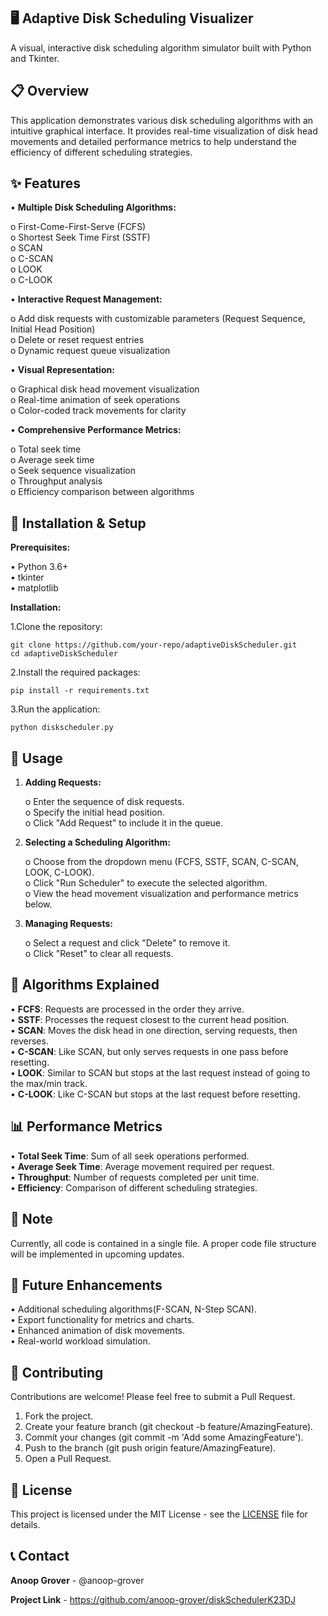 
## **🖥️ Adaptive Disk Scheduling Visualizer**

A visual, interactive disk scheduling algorithm simulator built with Python and Tkinter.

## 📋 **Overview**

This application demonstrates various disk scheduling algorithms with an intuitive graphical interface. It provides real-time visualization of disk head movements and detailed performance metrics to help understand the efficiency of different scheduling strategies.
## ✨ **Features**

•	**Multiple Disk Scheduling Algorithms:**

o	First-Come-First-Serve (FCFS)  
o	Shortest Seek Time First (SSTF)  
o	SCAN  
o	C-SCAN  
o	LOOK  
o	C-LOOK  

•	**Interactive Request Management:**

o	Add disk requests with customizable parameters (Request Sequence, Initial Head Position)  
o	Delete or reset request entries  
o	Dynamic request queue visualization  

•	**Visual Representation:**

o	Graphical disk head movement visualization  
o	Real-time animation of seek operations  
o	Color-coded track movements for clarity  

•	**Comprehensive Performance Metrics:**

o	Total seek time  
o	Average seek time  
o	Seek sequence visualization  
o	Throughput analysis  
o	Efficiency comparison between algorithms


## **🚀 Installation & Setup**

**Prerequisites:**

•	Python 3.6+  
•	tkinter  
•	matplotlib

**Installation:** 

1.Clone the repository:
    
    git clone https://github.com/your-repo/adaptiveDiskScheduler.git
    cd adaptiveDiskScheduler

2.Install the required packages:

    pip install -r requirements.txt
    
3.Run the application:

    python diskscheduler.py

## **🧙️ Usage**

1.	**Adding Requests:**

    o	Enter the sequence of disk requests.  
o	Specify the initial head position.  
o	Click "Add Request" to include it in the queue.  

2.	**Selecting a Scheduling Algorithm:**

    o	Choose from the dropdown menu (FCFS, SSTF, SCAN, C-SCAN, LOOK, C-LOOK).  
o	Click "Run Scheduler" to execute the selected algorithm.  
o	View the head movement visualization and performance metrics below.

3.	**Managing Requests:**

    o	Select a request and click "Delete" to remove it.  
o	Click "Reset" to clear all requests.

## **🧬 Algorithms Explained**

•	**FCFS**: Requests are processed in the order they arrive.  
•	**SSTF**: Processes the request closest to the current head position.  
•	**SCAN**: Moves the disk head in one direction, serving requests, then reverses.  
•	**C-SCAN**: Like SCAN, but only serves requests in one pass before resetting.  
•	**LOOK**: Similar to SCAN but stops at the last request instead of going to the max/min track.  
•	**C-LOOK**: Like C-SCAN but stops at the last request before resetting.


## **📊 Performance Metrics**

•	**Total Seek Time**: Sum of all seek operations performed.  
•	**Average Seek Time**: Average movement required per request.  
•	**Throughput**: Number of requests completed per unit time.  
•	**Efficiency**: Comparison of different scheduling strategies.


## **📜 Note**

Currently, all code is contained in a single file. A proper code file structure will be implemented in upcoming updates.
## **📜 Future Enhancements**

•	Additional scheduling algorithms(F-SCAN, N-Step SCAN).  
•	Export functionality for metrics and charts.  
•	Enhanced animation of disk movements.  
•	Real-world workload simulation.

## **🤝 Contributing**

Contributions are welcome! Please feel free to submit a Pull Request.  


1.	Fork the project.
2.	Create your feature branch (git checkout -b feature/AmazingFeature).
3.	Commit your changes (git commit -m 'Add some AmazingFeature').
4.	Push to the branch (git push origin feature/AmazingFeature).
5.	Open a Pull Request.

## **📜 License**

This project is licensed under the MIT License - see the [LICENSE](LICENSE) file for details.
## **📞 Contact**

**Anoop Grover** - @anoop-grover

**Project Link** - https://github.com/anoop-grover/diskSchedulerK23DJ
